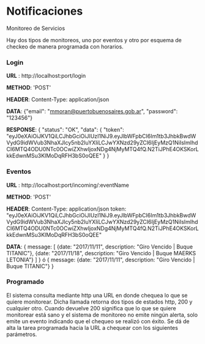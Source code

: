 # Notificaciones
Monitoreo de Servicios

Hay dos tipos de monitoreos, uno por eventos y otro por esquema de checkeo de manera programada con horarios.

### Login

**URL** : http://localhost:port/login

**METHOD**: 'POST'

**HEADER**: 
    Content-Type: application/json

**DATA**: 
    {"email": "mmoran@puertobuenosaires.gob.ar", "password": "123456"}
	
**RESPONSE**: 
    {
        "status": "OK",
        "data": {
                "token": "eyJ0eXAiOiJKV1QiLCJhbGciOiJIUzI1NiJ9.eyJlbWFpbCI6Im1tb3JhbkBwdWVydG9idWVub3NhaXJlcy5nb2IuYXIiLCJwYXNzd29yZCI6IjEyMzQ1NiIsImlhdCI6MTQ4ODU0NTc0OCwiZXhwIjoxNDg4NjMyMTQ4fQ.N2TiJPhE4OKSKorLkkEdwnMSu3KIMoDqRFH3bS0oQEE"
            }
    }


### Eventos


**URL** : http://localhost:port/incoming/:eventName

**METHOD**: 'POST'

**HEADER**: 
    Content-Type: application/json
    token: "eyJ0eXAiOiJKV1QiLCJhbGciOiJIUzI1NiJ9.eyJlbWFpbCI6Im1tb3JhbkBwdWVydG9idWVub3NhaXJlcy5nb2IuYXIiLCJwYXNzd29yZCI6IjEyMzQ1NiIsImlhdCI6MTQ4ODU0NTc0OCwiZXhwIjoxNDg4NjMyMTQ4fQ.N2TiJPhE4OKSKorLkkEdwnMSu3KIMoDqRFH3bS0oQEE" 

**DATA**: 
        {
                message: [
                        {date: "2017/11/11", description: "Giro Vencido | Buque TITANIC"},
                        {date: "2017/11/18", description: "Giro Vencido | Buque MAERKS LETONIA"}
                        ]
        }
        ó
        {
                message: {date: "2017/11/11", description: "Giro Vencido | Buque TITANIC"}
        }


### Programado

El sistema consulta mediante http una URL en donde chequea lo que se quiere monitorear. Dicha llamada retorna dos tipos de estados http, 200 y cualquier otro.
Cuando devuelve 200 significa que lo que se quiere monitorear está sano y el sistema de monitoreo no emite ningún alerta, solo emite un evento indicando que el 
chequeo se realizó con éxito.
Se dá de alta la tarea programada hacia la URL a chequear con los siguientes parámetros.

